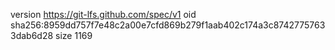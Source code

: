 version https://git-lfs.github.com/spec/v1
oid sha256:8959dd757f7e48c2a00e7cfd869b279f1aab402c174a3c87427757633dab6d28
size 1169
